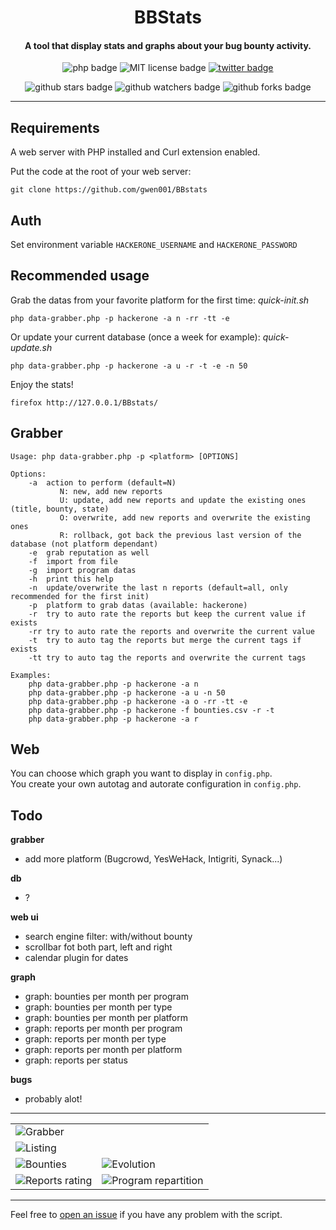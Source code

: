 <h1 align="center">BBStats</h1>

<h4 align="center">A tool that display stats and graphs about your bug bounty activity.</h4>

<p align="center">
    <img src="https://img.shields.io/badge/php-%3E=5.5-blue" alt="php badge">
    <img src="https://img.shields.io/badge/license-MIT-green" alt="MIT license badge">
    <a href="https://twitter.com/intent/tweet?text=https%3a%2f%2fgithub.com%2fgwen001%2fBBStats%2f" target="_blank"><img src="https://img.shields.io/twitter/url?style=social&url=https%3A%2F%2Fgithub.com%2Fgwen001%2FBBStats" alt="twitter badge"></a>
</p>

<p align="center">
    <img src="https://img.shields.io/github/stars/gwen001/BBStats?style=social" alt="github stars badge">
    <img src="https://img.shields.io/github/watchers/gwen001/BBStats?style=social" alt="github watchers badge">
    <img src="https://img.shields.io/github/forks/gwen001/BBStats?style=social" alt="github forks badge">
</p>

---

## Requirements

A web server with PHP installed and Curl extension enabled.  

Put the code at the root of your web server:
```
git clone https://github.com/gwen001/BBstats
```

## Auth

Set environment variable `HACKERONE_USERNAME` and `HACKERONE_PASSWORD`

## Recommended usage

Grab the datas from your favorite platform for the first time: *quick-init.sh*
```
php data-grabber.php -p hackerone -a n -rr -tt -e
```

Or update your current database (once a week for example): *quick-update.sh*
```
php data-grabber.php -p hackerone -a u -r -t -e -n 50
```

Enjoy the stats!
```
firefox http://127.0.0.1/BBstats/
```

## Grabber

<!-- help -->
```
Usage: php data-grabber.php -p <platform> [OPTIONS]

Options:
	-a	action to perform (default=N)
		   N: new, add new reports
		   U: update, add new reports and update the existing ones (title, bounty, state)
		   O: overwrite, add new reports and overwrite the existing ones
		   R: rollback, got back the previous last version of the database (not platform dependant)
	-e	grab reputation as well
	-f	import from file
	-g	import program datas
	-h	print this help
	-n	update/overwrite the last n reports (default=all, only recommended for the first init)
	-p	platform to grab datas (available: hackerone)
	-r	try to auto rate the reports but keep the current value if exists
	-rr	try to auto rate the reports and overwrite the current value
	-t	try to auto tag the reports but merge the current tags if exists
	-tt	try to auto tag the reports and overwrite the current tags

Examples:
	php data-grabber.php -p hackerone -a n
	php data-grabber.php -p hackerone -a u -n 50
	php data-grabber.php -p hackerone -a o -rr -tt -e
	php data-grabber.php -p hackerone -f bounties.csv -r -t
	php data-grabber.php -p hackerone -a r
```
<!-- /help -->

## Web
You can choose which graph you want to display in `config.php`.  
You create your own autotag and autorate configuration in `config.php`.  

## Todo

__grabber__
- add more platform (Bugcrowd, YesWeHack, Intigriti, Synack...)  

__db__
- ?

__web ui__
- search engine filter: with/without bounty  
- scrollbar fot both part, left and right  
- calendar plugin for dates

__graph__
- graph: bounties per month per program  
- graph: bounties per month per type  
- graph: bounties per month per platform  
- graph: reports per month per program  
- graph: reports per month per type  
- graph: reports per month per platform  
- graph: reports per status  

__bugs__
- probably alot!

---

<table>
	<tbody>
		<tr>
			<td colspan="2"><img src="https://raw.githubusercontent.com/gwen001/BBstats/master/img/sample-grabber.png" title="Grabber" alt="Grabber" /></td>
		<tr>
			<td colspan="2"><img src="https://raw.githubusercontent.com/gwen001/BBstats/master/img/sample-listing.png" title="Listing" alt="Listing" /></td>
		</tr>
		<tr>
			<td><img src="https://raw.githubusercontent.com/gwen001/BBstats/master/img/sample-bounty.png" title="Bounties" alt="Bounties" /></td>
			<td><img src="https://raw.githubusercontent.com/gwen001/BBstats/master/img/sample-evolution.png" title="Evolution" alt="Evolution" /></td>
		</tr>
		<tr>
			<td><img src="https://raw.githubusercontent.com/gwen001/BBstats/master/img/sample-report-rating.png" title="Reports rating" alt="Reports rating" /></td>
			<td><img src="https://raw.githubusercontent.com/gwen001/BBstats/master/img/sample-program-repartition.png" title="Program repartition" alt="Program repartition" /></td>
		</tr>
	</tbody>
</table>

---

Feel free to [open an issue](/../../issues/) if you have any problem with the script.  

